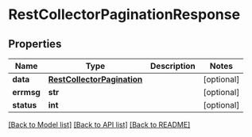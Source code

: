 # RestCollectorPaginationResponse

## Properties
Name | Type | Description | Notes
------------ | ------------- | ------------- | -------------
**data** | [**RestCollectorPagination**](RestCollectorPagination.md) |  | [optional] 
**errmsg** | **str** |  | [optional] 
**status** | **int** |  | [optional] 

[[Back to Model list]](../README.md#documentation-for-models) [[Back to API list]](../README.md#documentation-for-api-endpoints) [[Back to README]](../README.md)


